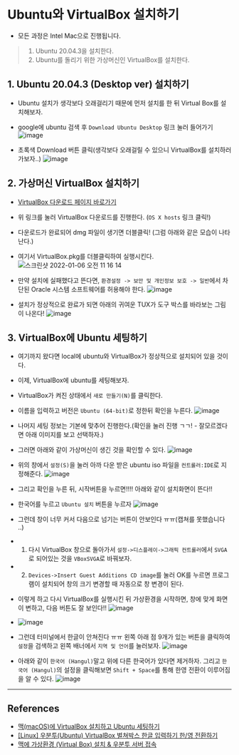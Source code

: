 # Ubuntu와 VirtualBox 설치하기
- 모든 과정은 Intel Mac으로 진행됩니다.

> 1. Ubuntu 20.04.3을 설치한다.
> 2. Ubuntu를 돌리기 위한 가상머신인 VirtualBox를 설치한다.


## 1. Ubuntu 20.04.3 (Desktop ver) 설치하기
- Ubuntu 설치가 생각보다 오래걸리기 때문에 먼저 설치를 한 뒤 Virtual Box를 설치해보자.

- google에 ubuntu 검색 후 `Download Ubuntu Desktop` 링크 눌러 들어가기
  ![image](https://user-images.githubusercontent.com/67811880/148332894-8cbef44d-cb7c-468c-8ce5-1a90b5a78790.png)


- 초록색 Download 버튼 클릭(생각보다 오래걸릴 수 있으니 VirtualBox를 설치하러 가보자..)
  ![image](https://user-images.githubusercontent.com/67811880/148333076-19eb68be-de24-4067-8b49-61f48db8cd85.png)



## 2. 가상머신 VirtualBox 설치하기
- [VirtualBox 다운로드 페이지 바로가기](https://www.virtualbox.org/wiki/Downloads)
- 위 링크를 눌러 VirtualBox 다운로드를 진행한다. (`OS X hosts` 링크 클릭!)
- 다운로드가 완료되어 dmg 파일이 생기면 더블클릭! (그럼 아래와 같은 모습이 나타난다.)
- 여기서 VirtualBox.pkg를 더블클릭하여 실행시킨다.
  ![스크린샷 2022-01-06 오전 11 16 14](https://user-images.githubusercontent.com/67811880/148333220-91a3a599-58c4-4789-8000-f2f010dcee25.png)

- 만약 설치에 실패했다고 뜬다면, `환경설정 -> 보안 및 개인정보 보호 -> 일반`에서 차단된 Oracle 시스템 소프트웨어를 허용해야 한다.
  ![image](https://user-images.githubusercontent.com/67811880/148333469-51df8c9e-2016-43b8-93c3-0a45e5138b74.png)

- 설치가 정상적으로 완료가 되면 아래의 귀여운 TUX가 도구 박스를 바라보는 그림이 나온다!
  ![image](https://user-images.githubusercontent.com/67811880/148333596-6446d652-3b7f-4a36-9641-c4f472cc28fb.png)


## 3. VirtualBox에 Ubuntu 세팅하기
- 여기까지 왔다면 local에 ubuntu와 VirtualBox가 정상적으로 설치되어 있을 것이다.
- 이제, VirtualBox에 ubuntu를 세팅해보자.
- VirtualBox가 켜진 상태에서 `새로 만들기(N)`를 클릭한다.
- 이름을 입력하고 버전은 `Ubuntu (64-bit)`로 정한뒤 확인을 누른다.
  ![image](https://user-images.githubusercontent.com/67811880/148334114-20d7da0d-bc34-4c00-9876-91fb22589376.png)


- 나머지 세팅 정보는 기본에 맞추어 진행한다.(확인을 눌러 진행 ㄱㄱ! - 잘모르겠다면 아래 이미지를 보고 선택하자.)
- 그러면 아래와 같이 가상머신이 생긴 것을 확인할 수 있다.
  ![image](https://user-images.githubusercontent.com/67811880/148334390-56376ed5-3765-4485-93db-3b6517a6a4bf.png)

- 위의 창에서 `설정(S)`을 눌러 아까 다운 받은 ubuntu iso 파일을 `컨트롤러:IDE`로 지정해준다.
  ![image](https://user-images.githubusercontent.com/67811880/148334618-589b511b-6326-4724-861e-e425fe8eda01.png)

- 그리고 확인을 누른 뒤, 시작버튼을 누르면!!!! 아래와 같이 설치화면이 뜬다!!
- 한국어를 누르고 `Ubuntu 설치` 버튼을 누르자
  ![image](https://user-images.githubusercontent.com/67811880/148334852-1fd2d00f-199d-4ebe-8840-8df92c5a282b.png)

- 그런데 창이 너무 커서 다음으로 넘기는 버튼이 안보인다 ㅠㅠ(캡쳐를 못했습니다 ..)

- 1) 다시 VirtualBox 창으로 돌아가서 `설정->디스플레이->그래픽 컨트롤러`에서 `SVGA`로 되어있는 것을 `VBoxSVGA`로 바꿔보자.

- 2) `Devices->Insert Guest Additions CD image`를 눌러 OK를 누르면 프로그램이 설치되어 창의 크기 변경할 때 자동으로 창 변경이 된다.
- 이렇게 하고 다시 VirtualBox를 실행시킨 뒤 가상환경을 시작하면, 창에 맞게 화면이 변하고, 다음 버튼도 잘 보인다!!
  ![image](https://user-images.githubusercontent.com/67811880/148335200-de949d84-3e5e-4634-bcfc-b581d5999b52.png)

- ![image](https://user-images.githubusercontent.com/67811880/148335518-78bab6f3-7821-49d8-9f10-a46677bc3906.png)

- 그런데 터미널에서 한글이 안쳐진다 ㅠㅠ 왼쪽 아래 점 9개가 있는 버튼을 클릭하여 `설정`을 검색하고 왼쪽 배너에서 `지역 및 언어`를 눌러보자.
  ![image](https://user-images.githubusercontent.com/67811880/148335667-4ec6e43e-b6c9-4959-9b08-dd0c345a13ee.png)

- 아래와 같이 `한국어 (Hangul)`말고 위에 다른 한국어가 있다면 제거하자. 그리고 `한국어 (Hangul)`의 설정을 클릭해보면 `Shift + Space`를 통해 한영 전환이 이루어짐을 알 수 있다.
  ![image](https://user-images.githubusercontent.com/67811880/148335741-43a8b9ed-5911-45c2-8fc2-3c0a195c06da.png)

---

## References
- [맥(macOS)에 VirtualBox 설치하고 Ubuntu 세팅하기](https://popcorn16.tistory.com/85)
- [[Linux] 우분투(Ubuntu) VirtualBox 벌쳐박스 한글 입력하기 한/영 전환하기](https://xd-jaewon.tistory.com/98)
- [맥에 가상환경 (Virtual Box) 설치 & 우분투 서버 접속](https://velog.io/@kyukim/1-akt9nh21)






